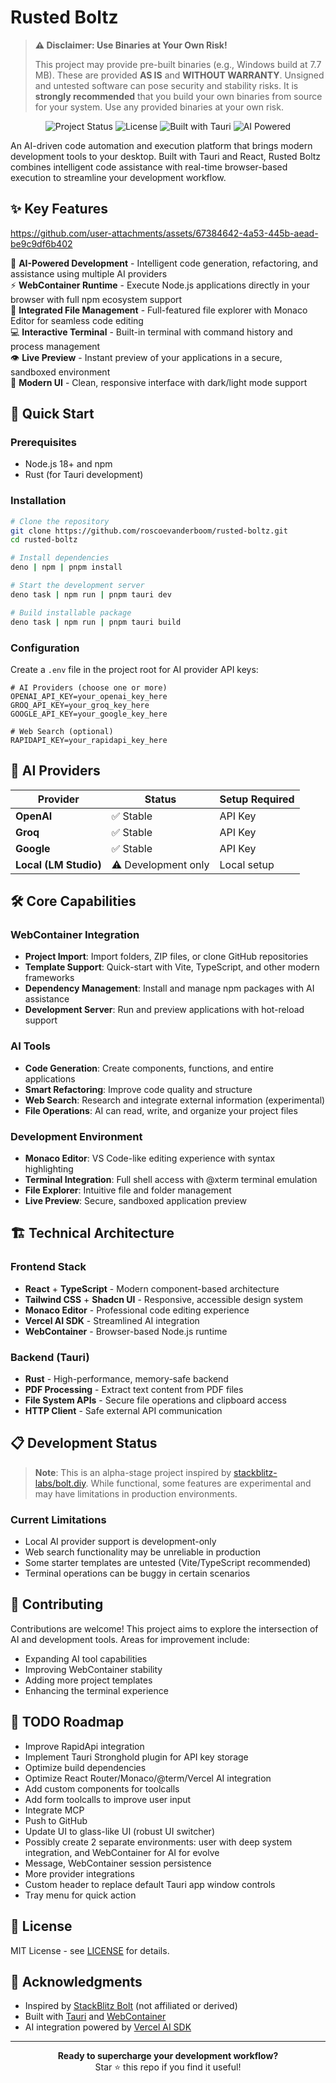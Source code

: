 # Rusted Boltz

> **⚠️ Disclaimer: Use Binaries at Your Own Risk!**
>
> This project may provide pre-built binaries (e.g., Windows build at 7.7 MB). These are provided **AS IS** and **WITHOUT WARRANTY**. Unsigned and untested software can pose security and stability risks. It is **strongly recommended** that you build your own binaries from source for your system. Use any provided binaries at your own risk.

<p align="center">
  <img src="https://img.shields.io/badge/Status-Alpha-orange" alt="Project Status">
  <img src="https://img.shields.io/badge/License-MIT-blue" alt="License">
  <img src="https://img.shields.io/badge/Built%20with-Tauri-24C8DB" alt="Built with Tauri">
  <img src="https://img.shields.io/badge/AI%20Powered-Yes-green" alt="AI Powered">
</p>

An AI-driven code automation and execution platform that brings modern development tools to your desktop. Built with Tauri and React, Rusted Boltz combines intelligent code assistance with real-time browser-based execution to streamline your development workflow.

## ✨ Key Features



https://github.com/user-attachments/assets/67384642-4a53-445b-aead-be9c9df6b402



🤖 **AI-Powered Development** - Intelligent code generation, refactoring, and assistance using multiple AI providers  
⚡ **WebContainer Runtime** - Execute Node.js applications directly in your browser with full npm ecosystem support  
📁 **Integrated File Management** - Full-featured file explorer with Monaco Editor for seamless code editing  
💻 **Interactive Terminal** - Built-in terminal with command history and process management  
👁️ **Live Preview** - Instant preview of your applications in a secure, sandboxed environment  
🎨 **Modern UI** - Clean, responsive interface with dark/light mode support  

## 🚀 Quick Start

### Prerequisites
- Node.js 18+ and npm
- Rust (for Tauri development)

### Installation

```bash
# Clone the repository
git clone https://github.com/roscoevanderboom/rusted-boltz.git
cd rusted-boltz

# Install dependencies
deno | npm | pnpm install

# Start the development server
deno task | npm run | pnpm tauri dev

# Build installable package 
deno task | npm run | pnpm tauri build
```

### Configuration

Create a `.env` file in the project root for AI provider API keys:

```env
# AI Providers (choose one or more)
OPENAI_API_KEY=your_openai_key_here
GROQ_API_KEY=your_groq_key_here
GOOGLE_API_KEY=your_google_key_here

# Web Search (optional)
RAPIDAPI_KEY=your_rapidapi_key_here
```

## 🔧 AI Providers

| Provider | Status | Setup Required |
|----------|--------|----------------|
| **OpenAI** | ✅ Stable | API Key |
| **Groq** | ✅ Stable | API Key |
| **Google** | ✅ Stable | API Key |
| **Local (LM Studio)** | ⚠️ Development only | Local setup |

## 🛠️ Core Capabilities

### WebContainer Integration
- **Project Import**: Import folders, ZIP files, or clone GitHub repositories
- **Template Support**: Quick-start with Vite, TypeScript, and other modern frameworks
- **Dependency Management**: Install and manage npm packages with AI assistance
- **Development Server**: Run and preview applications with hot-reload support

### AI Tools
- **Code Generation**: Create components, functions, and entire applications
- **Smart Refactoring**: Improve code quality and structure
- **Web Search**: Research and integrate external information (experimental)
- **File Operations**: AI can read, write, and organize your project files

### Development Environment
- **Monaco Editor**: VS Code-like editing experience with syntax highlighting
- **Terminal Integration**: Full shell access with @xterm terminal emulation
- **File Explorer**: Intuitive file and folder management
- **Live Preview**: Secure, sandboxed application preview

## 🏗️ Technical Architecture

### Frontend Stack
- **React** + **TypeScript** - Modern component-based architecture
- **Tailwind CSS** + **Shadcn UI** - Responsive, accessible design system
- **Monaco Editor** - Professional code editing experience
- **Vercel AI SDK** - Streamlined AI integration
- **WebContainer** - Browser-based Node.js runtime

### Backend (Tauri)
- **Rust** - High-performance, memory-safe backend
- **PDF Processing** - Extract text content from PDF files
- **File System APIs** - Secure file operations and clipboard access
- **HTTP Client** - Safe external API communication

## 📋 Development Status

> **Note**: This is an alpha-stage project inspired by [stackblitz-labs/bolt.diy](https://github.com/stackblitz-labs/bolt.diy). While functional, some features are experimental and may have limitations in production environments.

### Current Limitations
- Local AI provider support is development-only
- Web search functionality may be unreliable in production
- Some starter templates are untested (Vite/TypeScript recommended)
- Terminal operations can be buggy in certain scenarios

## 🤝 Contributing

Contributions are welcome! This project aims to explore the intersection of AI and development tools. Areas for improvement include:

- Expanding AI tool capabilities
- Improving WebContainer stability
- Adding more project templates
- Enhancing the terminal experience

## 📝 TODO Roadmap

- Improve RapidApi integration
- Implement Tauri Stronghold plugin for API key storage
- Optimize build dependencies
- Optimize React Router/Monaco/@term/Vercel AI integration
- Add custom components for toolcalls
- Add form toolcalls to improve user input
- Integrate MCP
- Push to GitHub
- Update UI to glass-like UI (robust UI switcher)
- Possibly create 2 separate environments: user with deep system integration, and WebContainer for AI for evolve
- Message, WebContainer session persistence
- More provider integrations
- Custom header to replace default Tauri app window controls
- Tray menu for quick action

## 📄 License

MIT License - see [LICENSE](LICENSE) for details.

## 🙏 Acknowledgments

- Inspired by [StackBlitz Bolt](https://github.com/stackblitz-labs/bolt.diy) (not affiliated or derived)
- Built with [Tauri](https://tauri.app/) and [WebContainer](https://webcontainers.io/)
- AI integration powered by [Vercel AI SDK](https://sdk.vercel.ai/)

---

<p align="center">
  <strong>Ready to supercharge your development workflow?</strong><br>
  Star ⭐ this repo if you find it useful!
</p>
